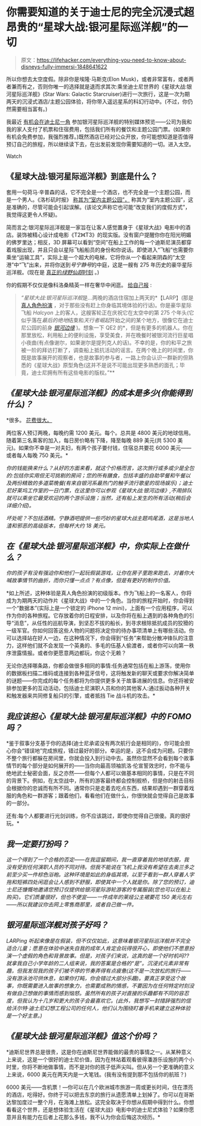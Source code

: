 # 你需要知道的关于迪士尼的完全沉浸式超昂贵的“星球大战:银河星际巡洋舰”的一切

> 原文：<https://lifehacker.com/everything-you-need-to-know-about-disneys-fully-immersi-1848641622>

所以你想去太空度假。除非你是埃隆·马斯克(Elon Musk)，或者非常富有，或者两者兼而有之，否则你唯一的选择就是退而求其次:乘坐迪士尼世界的《星球大战:银河星际巡洋舰》(Star Wars: Galactic Starcruiser)进行一次旅行，这是一次为期两天的沉浸式酒店/主题公园体验，将你带入遥远星系的科幻行动中。(不过，你仍然需要相当富有。)

我最近 [有机会在迪士尼一角](https://gizmodo.com/disney-world-star-wars-galactic-starcruiser-impressions-1848592932) 参加银河星际巡洋舰的特别媒体预览——公司为我和我的家人支付了机票和住宿费用，包括我们所有的餐饮和主题公园门票。(如果你有机会免费参加，我强烈推荐。)既然酒店已经对公众开放，你可能想知道是否值得预订自己的旅程，所以继续读下去，在出发前发现你需要知道的一切。进入太空。

Watch

## 《星球大战:银河星际巡洋舰》到底是什么？

套用一句荷马·辛普森的话，它不完全是一个酒店，也不完全是一个主题公园，而是一个男人。《洛杉矶时报》 [称其为“室内主题公园”，](https://www.latimes.com/entertainment-arts/story/2022-03-10/review-disney-star-wars-hotel-galactic-starcruiser-immersive-theater-larp-vacation) 称其为“室内主题公园”，这是准确的，尽管可能会引起误解。(该论文声称它也可能“改变我们的度假方式”，我觉得这更令人怀疑)。

简而言之:银河星际巡洋舰是一家旨在让客人感觉置身于《星球大战》电影中的酒店。装饰被精心设计成电影《T2》《T3》的现实版。没有窗户提醒你你在阳光明媚的佛罗里达；相反，3D 屏幕可以看到“空间”在船上工作的每一个迪斯尼演员都穿着戏服出现，并且只会以星际飞船船员的身份和你说话。即使进入“飞船”也需要你乘坐“运输工具”，实际上是一个超大的电梯，它将你从一个看起来阴森的“太空港”中“飞”出来，并将你送到*号宁静号*的中庭，这是一艘有 275 年历史的豪华星际巡洋舰。(现在是 [真正的*绿野仙踪*时刻](https://www.youtube.com/watch?v=3h6Hq-sdPu0&ab_channel=ResortTV1) 。)

你的假期不仅仅是像科洛桑精英一样在奢华中闲逛。 [给自己报](https://gizmodo.com/disney-world-star-wars-galactic-starcruiser-impressions-1848592932) :

> *“星球大战:银河星际巡洋舰*是...两晚的酒店住宿加上两天的*【LARP】(那是 [真人角色扮演](https://gizmodo.com/this-comic-teaches-you-the-dos-and-donts-of-larping-5551236) ，对于那些没有赶上你身临其境体验的行话)。你是豪华星际飞船 *Halcyon* 上的客人，这艘客轮正在庆祝它在太空中的第 275 个年头(它似乎落在*最后的绝地*结束和*天行者崛起*开始之间的某个地方，很像它在迪士尼公园的前身 [*银河边缘*](https://gizmodo.com/star-wars-galaxys-edge-is-almost-too-alien-for-its-own-1840053738) )。想象一下 QE2 的*，但是有更多的机器人。你在那里放松，利用船上的便利设施，享受美食，并在晚餐时被银河流行巨星唱小夜曲(有点像谢尔，如果谢尔是提列克人的话)。不幸的是，你的和平之旅被一阶的拜访打断了，调查船上抵抗活动的谣言。在两个晚上的时间里，你既是故事展开的观察者，也是故事的参与者，一路上你会认识一群新的但熟悉的《星球大战》原型角色(这并不是说不可能出现更多熟悉的面孔；毕竟，迪士尼拥有所有这些电影的版权。”**

## *《星球大战:银河星际巡洋舰》的成本是多少(你能得到什么)？*

*很多。 [花费很大。](https://disneyworld.disney.go.com/star-wars-galactic-starcruiser/planning/)

两位客人预订两晚，每晚约需 1200 美元。每个。总共是 4800 美元的地球信用。随着第三名乘客的加入，每日房价略有下降，降至每晚 889 美元(共 5300 美元)。如果你不幸是一对夫妇，有两个孩子要付钱，住宿总共要花 6000 美元——或者每人每晚 750 美元。*

*你的钱能换来什么？从好的方面来看，就这个价格而言，这次旅行或多或少是全包的:包括你实用但无可挑剔的房间；您的所有膳食，包括丰盛的自助早餐和午餐以及两份精致的多道菜晚餐(有来自银河系最热门的触手流行歌星的现场娱乐)；迪士尼好莱坞工作室的一日门票，在这里你可以参观《星球大战:银河边缘》,不用排队就可以乘坐它最受欢迎的两个游乐设施；当然，还有船上发生的所有活动(稍后会详细介绍)。*

*坏处呢？不包括酒精。宁静酒吧提供一些巧妙的星球大战主题鸡尾酒，这是当地人渣和邪恶的高级版本，但每杯大约 18 美元。*

## *在《星球大战:银河星际巡洋舰》中，你实际上在做什么？*

*你的孩子有没有强迫你和他们一起玩假装游戏，让你在房子里跑来跑去，对着你大喊故事情节的曲折，而你只懂一点点？有点像，但是有更好的制作价值。*

*如上所述，这种体验是真人角色扮演的初级版本。作为飞船上的一名客人，你将成为为期两天的动作片《星球大战》中的一个角色。当你的旅程开始时，你会得到一个“数据本”(实际上是一个锁定的 iPhone 12 mini)，上面有一个应用程序，可以作为你的各种旅程。它存放着你的日程安排，以及你将在船上遇到的各种角色的引导“消息”，从任性的巡航导演，到坚忍不拔的船长，到寻求根除抵抗成员的狡猾的一级军官。你如何回答这些人物的问题将决定你的待办事项清单上有哪些活动。你可以选择站在好人一边，在这种情况下，你会得到“任务”来帮助分散冲锋队的注意力，这样他们就不会发现一个英勇的、多毛的伍基人偷渡者，或者你可以向第一秩序泄露情报。或者你更愿意两边都玩，你这个无赖？

无论你选择哪条路，你都会做很多相同的事情:任务通常包括在船上游荡，使用你的数据板扫描二维码或连接到各种蓝牙信号，这将触发新的聊天或要求你解决简单的谜题——你完成的每个任务都将为你提供更多关于故事进展的信息。你还将被安排参加更多的互动活动，包括迪士尼演职人员和你的其他客人:通过扳动各种开关和触发器来共同修复船只的引擎，或者抵挡 Tie 战斗机的攻击。* 

## *我应该担心《星球大战:银河星际巡洋舰》中的 FOMO 吗？*

*鉴于叙事分支基于你的选择(迪士尼承诺没有两次航行会是相同的)，你可能会担心你会“错误地”完成旅程，错过最好的部分。幸运的是，这不会成为问题。只要你不整个旅行都躲在房间里，你就会投入到行动中去。虽然你显然不会看到每个故事情节的每个部分是如何展开的——当你向最高领袖凯洛·伦宣誓效忠时，你不能与绝地武士秘密会面，反之亦然——但每个人都可以做基本相同的事情，只是在不同的背景下。例如，在太空战中，所有的游客最终都会控制舰桥，但是你的射击目标会根据你的忠诚而有所不同。通常你只是走着去吃点东西，结果却遇到一群穿着戏服的角色和一群游客；跟着他们，看看他们在做什么，你很快就会觉得自己是故事的一部分。

还有:每个人都要进行光剑训练，你不应该跳过，即使你觉得自己很傻。真的很好玩。* 

## *我一定要打扮吗？*

*这一个得到了一个合格的否定——在我逗留期间，我一直穿着我的地球衣服，我没有受到任何演职人员的不同对待。但我不能说在飞机上我没有希望在去奥兰多之前至少买一件棕色浴袍。这种环境是如此的身临其境，以至于看到一群人穿着人字拖和短裤四处闲逛会让人感到不舒服，即使其中一个人就是你。除了您的预订，迪士尼还慷慨地邀请您预订仅提供给银河星际游轮游客的专属服装(您也可以在船上购买)。它们质量很好，但也不便宜——一件成年的莱娅公主裙要花 150 美元左右——所以我建议你去网上零售商那里，或者自己做一件。*

## *银河星际巡洋舰对孩子好吗？*

*LARPing 听起来像是在假装，但不仅仅如此，这意味着银河星际巡洋舰并不完全适合儿童；愿意在体验中迷失自我的成年人肯定会玩得很开心，即使他们不愿意扮演一个虚假的角色和背景故事。但是，对孩子们来说，这真的是一个好时机吗??就拿我自己小学年龄的二人组来说，我的答案是合格的“是”。沉浸式元素非常有趣，但我发现我的孩子们被不停的节奏弄得有点疲惫(这不是一次放松的旅行——没有游泳池可供休息，如果你打盹，你会错过大部分乐趣)。要真正享受这个故事，你既需要进入故事的想象力，也需要成熟的情感，不要因为在任何特定时刻没有做自己想做的事情而感到恼怒。虽然所有的孩子对直接的乐趣都有不同的容忍度，但我认为十几岁和更大的孩子会最喜欢它。(此外，我想写一封措辞强烈的信给沃尔特·迪士尼幻想工程公司的任何人，他们认为围绕盯着手机来建立这种体验是一个好主意。)* 

## *《星球大战:银河星际巡洋舰》值这个价吗？*

*迪斯尼世界总是很贵，这是你在迪斯尼世界能做的最贵的事情之一。从某种意义上来说，这是一个很好的迪士尼价值，因为在林站着观看彼得潘游乐设施的两个小时里，你将不断地做事情，而不是对你的孩子低声尖叫。但从另一个更准确的意义上来说，6000 美元在两天内是一大笔钱。(我有没有提到那不包括你的航班？)

6000 美元——含机票！—你可以在几个欧洲城市旅游一周或更长时间，住在漂亮的酒店，吃得好。你终于可以把去东京的旅行从遗愿清单上划掉了。你可以在哥斯达黎加度过一整个月，在海滩上放松。这完全取决于你想从假期中得到什么。你想看看这个世界，还是想体验生活在《星球大战》电影中的迪士尼式体验？如果你愿意并且有能力在后者上花那么多钱，我不认为你会后悔这次经历。*
